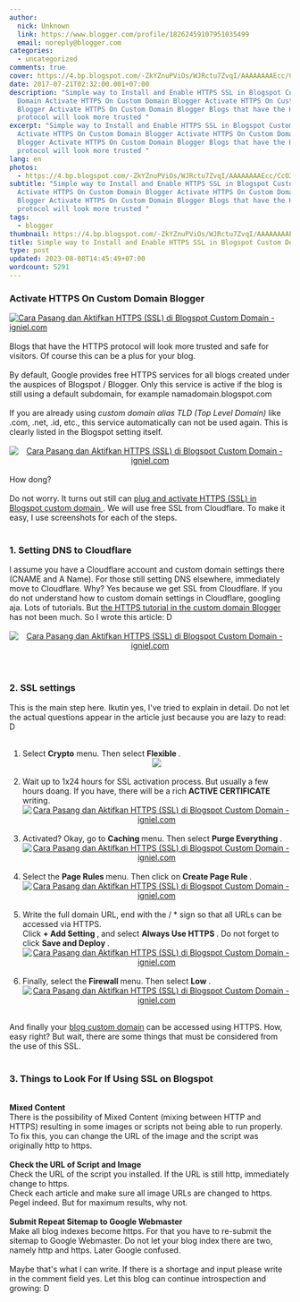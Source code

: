 ```yaml
---
author:
  nick: Unknown
  link: https://www.blogger.com/profile/18262459107951035499
  email: noreply@blogger.com
categories:
  - uncategorized
comments: true
cover: https://4.bp.blogspot.com/-ZkYZnuPViOs/WJRctu7ZvqI/AAAAAAAAEcc/CcO3hnHt38w5jxEHtSSi9XAq21mnyCRyACLcB/s1600/Cara%2BPasang%2Bdan%2BAktifkan%2BHTTPS%2B%2528SSL%2529%2Bdi%2BBlogspot%2BCustom%2BDomain%2B01.jpg
date: 2017-07-21T02:32:00.001+07:00
description: "Simple way to Install and Enable HTTPS SSL in Blogspot Custom
  Domain Activate HTTPS On Custom Domain Blogger Activate HTTPS On Custom Domain
  Blogger Activate HTTPS On Custom Domain Blogger Blogs that have the HTTPS
  protocol will look more trusted "
excerpt: "Simple way to Install and Enable HTTPS SSL in Blogspot Custom Domain
  Activate HTTPS On Custom Domain Blogger Activate HTTPS On Custom Domain
  Blogger Activate HTTPS On Custom Domain Blogger Blogs that have the HTTPS
  protocol will look more trusted "
lang: en
photos:
  - https://4.bp.blogspot.com/-ZkYZnuPViOs/WJRctu7ZvqI/AAAAAAAAEcc/CcO3hnHt38w5jxEHtSSi9XAq21mnyCRyACLcB/s1600/Cara%2BPasang%2Bdan%2BAktifkan%2BHTTPS%2B%2528SSL%2529%2Bdi%2BBlogspot%2BCustom%2BDomain%2B01.jpg
subtitle: "Simple way to Install and Enable HTTPS SSL in Blogspot Custom Domain
  Activate HTTPS On Custom Domain Blogger Activate HTTPS On Custom Domain
  Blogger Activate HTTPS On Custom Domain Blogger Blogs that have the HTTPS
  protocol will look more trusted "
tags:
  - blogger
thumbnail: https://4.bp.blogspot.com/-ZkYZnuPViOs/WJRctu7ZvqI/AAAAAAAAEcc/CcO3hnHt38w5jxEHtSSi9XAq21mnyCRyACLcB/s1600/Cara%2BPasang%2Bdan%2BAktifkan%2BHTTPS%2B%2528SSL%2529%2Bdi%2BBlogspot%2BCustom%2BDomain%2B01.jpg
title: Simple way to Install and Enable HTTPS SSL in Blogspot Custom Domain
type: post
updated: 2023-08-08T14:45:49+07:00
wordcount: 5291
---
```


<div><div><div></div></div></div><div id="header"><div id="igniplex-atas"><div id="headerwidget"><div id="igniplex-toggle"><a href="https://www.blogger.com/null" title="Menu" rel="noopener noreferer nofollow"></a>            </div><div id="headerkiri"><div id="Header1"><div id="header-inner"><h3>Activate HTTPS On Custom Domain Blogger</h3></div></div></div></div></div></div><div id="wrapper"><div id="content-wrapper"><div id="main-wrapper"><div id="main"><div id="Blog1"><article><div><div id="output"><a href="https://4.bp.blogspot.com/-ZkYZnuPViOs/WJRctu7ZvqI/AAAAAAAAEcc/CcO3hnHt38w5jxEHtSSi9XAq21mnyCRyACLcB/s1600/Cara%2BPasang%2Bdan%2BAktifkan%2BHTTPS%2B%2528SSL%2529%2Bdi%2BBlogspot%2BCustom%2BDomain%2B01.jpg" title="How to Install and Enable HTTPS (SSL) in Blogspot Custom Domain - igniel.com" rel="noopener noreferer nofollow"><img alt="Cara Pasang dan Aktifkan HTTPS (SSL) di Blogspot Custom Domain - igniel.com" border="0" src="https://4.bp.blogspot.com/-ZkYZnuPViOs/WJRctu7ZvqI/AAAAAAAAEcc/CcO3hnHt38w5jxEHtSSi9XAq21mnyCRyACLcB/s1600/Cara%2BPasang%2Bdan%2BAktifkan%2BHTTPS%2B%2528SSL%2529%2Bdi%2BBlogspot%2BCustom%2BDomain%2B01.jpg" title="How to Install and Enable HTTPS (SSL) in Blogspot Custom Domain - igniel.com"></a></div></div><div id="post-body-7166548678650168945"><br>Blogs that have the HTTPS                                                 protocol will look more trusted                                                 and safe for visitors. Of                                                 course this can be a plus for                                                 your blog.                                                 <br><br>By default, Google provides                                                 free HTTPS services for all                                                 blogs created under the                                                 auspices of Blogspot / Blogger.                                                 Only this service is active if                                                 the blog is still using a                                                 default subdomain, for example                                                 namadomain.blogspot.com                                                 <br><br>If you are already using                                                 <em>                                                    custom domain alias TLD                                                     (Top Level Domain)                                                 </em>                                                like .com, .net, .id, etc.,                                                 this service automatically can                                                 not be used again. This is                                                 clearly listed in the Blogspot                                                 setting itself.                                                 <br><br><center>                                                    <a href="https://2.bp.blogspot.com/-THwUQIZSve0/WJRctlNolxI/AAAAAAAAEcg/dIQv0GpStXkwgpoAFZFdWefnzy8DJkTmACPcB/s1600/Cara%2BPasang%2Bdan%2BAktifkan%2BHTTPS%2B%2528SSL%2529%2Bdi%2BBlogspot%2BCustom%2BDomain%2B02.jpg" title="How to Install and Enable HTTPS (SSL) in Blogspot Custom Domain - igniel.com" rel="noopener noreferer nofollow">                                                        <img alt="Cara Pasang dan Aktifkan HTTPS (SSL) di Blogspot Custom Domain - igniel.com" border="0" src="https://2.bp.blogspot.com/-THwUQIZSve0/WJRctlNolxI/AAAAAAAAEcg/dIQv0GpStXkwgpoAFZFdWefnzy8DJkTmACPcB/s1600/Cara%2BPasang%2Bdan%2BAktifkan%2BHTTPS%2B%2528SSL%2529%2Bdi%2BBlogspot%2BCustom%2BDomain%2B02.jpg" title="How to Install and Enable HTTPS (SSL) in Blogspot Custom Domain - igniel.com">                                                    </a>                                                </center><br>How dong?                                                 <br><br>Do not worry. It turns out                                                 still can                                                 <a href="http://translate.googleusercontent.com/translate_c?depth=1&amp;nv=1&amp;rurl=translate.google.com&amp;sl=id&amp;sp=nmt4&amp;tl=en&amp;u=http://www.igniel.com/2017/02/pasang-https-ssl-blogspot-custom-domain.html%3Fm%3D1&amp;usg=ALkJrhjocITTVzo16lodQMSeIAmxnsYBKA" title="How to Install and Enable HTTPS (SSL) in Blogspot Custom Domain - Igniel" rel="noopener noreferer nofollow">                                                    plug and activate HTTPS                                                     (SSL) in Blogspot custom                                                     domain                                                 </a>                                                . We will use free SSL from                                                 Cloudflare. To make it easy, I                                                 use screenshots for each of the                                                 steps.                                                 <br><br><h3>                                                    1. Setting DNS to                                                     Cloudflare                                                 </h3>I assume you have a Cloudflare                                                 account and custom domain                                                 settings there (CNAME and A                                                 Name). For those still setting                                                 DNS elsewhere, immediately move                                                 to Cloudflare. Why? Yes because                                                 we get SSL from Cloudflare. If                                                 you do not understand how to                                                 custom domain settings in                                                 Cloudflare, googling aja. Lots                                                 of tutorials. But                                                 <a href="http://translate.googleusercontent.com/translate_c?depth=1&amp;nv=1&amp;rurl=translate.google.com&amp;sl=id&amp;sp=nmt4&amp;tl=en&amp;u=http://www.igniel.com/&amp;usg=ALkJrhiqg0u2rJ8c6aTbkAxVkDYAEIIyFg" title="How to Install and Enable HTTPS (SSL) in Blogspot Custom Domain - Igniel" rel="noopener noreferer nofollow">                                                    the HTTPS tutorial in the                                                     custom domain Blogger                                                 </a>                                                has not been much. So I wrote                                                 this article: D                                                 <br><br><center>                                                    <a href="https://4.bp.blogspot.com/-h2mt4eiAGmE/WJRctjZJ94I/AAAAAAAAEcY/LKmeapn9NJEefMfI1Naxwlta3Uy7-fQ1wCPcB/s1600/Cara%2BPasang%2Bdan%2BAktifkan%2BHTTPS%2B%2528SSL%2529%2Bdi%2BBlogspot%2BCustom%2BDomain%2B03.jpg" title="How to Install and Enable HTTPS (SSL) in Blogspot Custom Domain - igniel.com" rel="noopener noreferer nofollow">                                                        <img alt="Cara Pasang dan Aktifkan HTTPS (SSL) di Blogspot Custom Domain - igniel.com" border="0" src="https://4.bp.blogspot.com/-h2mt4eiAGmE/WJRctjZJ94I/AAAAAAAAEcY/LKmeapn9NJEefMfI1Naxwlta3Uy7-fQ1wCPcB/s1600/Cara%2BPasang%2Bdan%2BAktifkan%2BHTTPS%2B%2528SSL%2529%2Bdi%2BBlogspot%2BCustom%2BDomain%2B03.jpg" title="How to Install and Enable HTTPS (SSL) in Blogspot Custom Domain - igniel.com">                                                    </a>                                                </center><br><br><h3>                                                    2. SSL settings                                                 </h3>This is the main step here.                                                 Ikutin yes, I've tried to                                                 explain in detail. Do not let                                                 the actual questions appear in                                                 the article just because you                                                 are lazy to read: D                                                 <br><br><ol><li>Select                                                        <strong>Crypto</strong>                                                        menu. Then select                                                         <strong>                                                            Flexible                                                         </strong>                                                        .                                                         <br>                                                        <center>                                                            <a alt="Cara Pasang dan Aktifkan HTTPS (SSL) di Blogspot Custom Domain - igniel.com" href="https://4.bp.blogspot.com/-KOt8-qpONkI/WJRcuPxyZ1I/AAAAAAAAEc4/JPawyuROLUUiN-vvRQ574oDDQTED2g7_gCPcB/s1600/Cara%2BPasang%2Bdan%2BAktifkan%2BHTTPS%2B%2528SSL%2529%2Bdi%2BBlogspot%2BCustom%2BDomain%2B04.jpg" title="How to Install and Enable HTTPS (SSL) in Blogspot Custom Domain - igniel.com" rel="noopener noreferer nofollow">                                                                <img border="0" src="https://4.bp.blogspot.com/-KOt8-qpONkI/WJRcuPxyZ1I/AAAAAAAAEc4/JPawyuROLUUiN-vvRQ574oDDQTED2g7_gCPcB/s1600/Cara%2BPasang%2Bdan%2BAktifkan%2BHTTPS%2B%2528SSL%2529%2Bdi%2BBlogspot%2BCustom%2BDomain%2B04.jpg">                                                            </a>                                                        </center></li><br><li>                                                        Wait up to 1x24 hours                                                         for SSL activation                                                         process. But usually a                                                         few hours doang. If you                                                         have, there will be a                                                         rich                                                         <strong>                                                            ACTIVE CERTIFICATE                                                         </strong>                                                        writing.                                                         <br>                                                        <center>                                                            <a href="https://2.bp.blogspot.com/-3qu2krWQYps/WJRcuPzmGZI/AAAAAAAAEc4/SfVENdYuGl0tj6orjVjYnzB61NmkqJ7jQCPcB/s1600/Cara%2BPasang%2Bdan%2BAktifkan%2BHTTPS%2B%2528SSL%2529%2Bdi%2BBlogspot%2BCustom%2BDomain%2B05.jpg" title="How to Install and Enable HTTPS (SSL) in Blogspot Custom Domain - igniel.com" rel="noopener noreferer nofollow">                                                                <img alt="Cara Pasang dan Aktifkan HTTPS (SSL) di Blogspot Custom Domain - igniel.com" border="0" src="https://2.bp.blogspot.com/-3qu2krWQYps/WJRcuPzmGZI/AAAAAAAAEc4/SfVENdYuGl0tj6orjVjYnzB61NmkqJ7jQCPcB/s1600/Cara%2BPasang%2Bdan%2BAktifkan%2BHTTPS%2B%2528SSL%2529%2Bdi%2BBlogspot%2BCustom%2BDomain%2B05.jpg" title="How to Install and Enable HTTPS (SSL) in Blogspot Custom Domain - igniel.com">                                                            </a>                                                        </center></li><br><li>                                                        Activated? Okay, go to                                                         <strong>                                                            Caching                                                         </strong>                                                        menu. Then select                                                         <strong>                                                            Purge Everything                                                         </strong>                                                        .                                                         <br>                                                        <center>                                                            <a href="https://1.bp.blogspot.com/-LvcHXjUSojo/WJRcuOXeU5I/AAAAAAAAEc4/dTPNFarKX3Q6yEVnOxbvP6YM9uoISbpogCPcB/s1600/Cara%2BPasang%2Bdan%2BAktifkan%2BHTTPS%2B%2528SSL%2529%2Bdi%2BBlogspot%2BCustom%2BDomain%2B06.jpg" title="How to Install and Enable HTTPS (SSL) in Blogspot Custom Domain - igniel.com" rel="noopener noreferer nofollow">                                                                <img alt="Cara Pasang dan Aktifkan HTTPS (SSL) di Blogspot Custom Domain - igniel.com" border="0" src="https://1.bp.blogspot.com/-LvcHXjUSojo/WJRcuOXeU5I/AAAAAAAAEc4/dTPNFarKX3Q6yEVnOxbvP6YM9uoISbpogCPcB/s1600/Cara%2BPasang%2Bdan%2BAktifkan%2BHTTPS%2B%2528SSL%2529%2Bdi%2BBlogspot%2BCustom%2BDomain%2B06.jpg" title="How to Install and Enable HTTPS (SSL) in Blogspot Custom Domain - igniel.com">                                                            </a>                                                        </center></li><br><li>                                                        Select the                                                         <strong>                                                            Page Rules                                                         </strong>                                                        menu. Then click on                                                         <strong>                                                            Create Page Rule                                                         </strong>                                                        .                                                         <br>                                                        <center>                                                            <a href="https://4.bp.blogspot.com/-Bg55XAVeLT4/WJRcuiSRX0I/AAAAAAAAEc4/WephcdCAWO0AkpsMwYDo9P50NzCUjhWVQCPcB/s1600/Cara%2BPasang%2Bdan%2BAktifkan%2BHTTPS%2B%2528SSL%2529%2Bdi%2BBlogspot%2BCustom%2BDomain%2B07.jpg" title="How to Install and Enable HTTPS (SSL) in Blogspot Custom Domain - igniel.com" rel="noopener noreferer nofollow">                                                                <img alt="Cara Pasang dan Aktifkan HTTPS (SSL) di Blogspot Custom Domain - igniel.com" border="0" src="https://4.bp.blogspot.com/-Bg55XAVeLT4/WJRcuiSRX0I/AAAAAAAAEc4/WephcdCAWO0AkpsMwYDo9P50NzCUjhWVQCPcB/s1600/Cara%2BPasang%2Bdan%2BAktifkan%2BHTTPS%2B%2528SSL%2529%2Bdi%2BBlogspot%2BCustom%2BDomain%2B07.jpg" title="How to Install and Enable HTTPS (SSL) in Blogspot Custom Domain - igniel.com">                                                            </a>                                                        </center></li><br><li>                                                        Write the full domain                                                         URL, end with the / *                                                         sign so that all URLs                                                         can be accessed via                                                         HTTPS.                                                         <br>                                                        Click                                                         <strong>                                                            + Add Setting                                                         </strong>                                                        , and select                                                         <strong>                                                            Always Use HTTPS                                                         </strong>                                                        . Do not forget to                                                         click                                                         <strong>                                                            Save and Deploy                                                         </strong>                                                        .                                                         <br>                                                        <center>                                                            <a href="https://1.bp.blogspot.com/-HsVkf3yYYDg/WJRcumvSRJI/AAAAAAAAEc4/Jubc-7Kyagwm6cTNonj9oUpp8SohieA3QCPcB/s1600/Cara%2BPasang%2Bdan%2BAktifkan%2BHTTPS%2B%2528SSL%2529%2Bdi%2BBlogspot%2BCustom%2BDomain%2B08.jpg" title="How to Install and Enable HTTPS (SSL) in Blogspot Custom Domain - igniel.com" rel="noopener noreferer nofollow">                                                                <img alt="Cara Pasang dan Aktifkan HTTPS (SSL) di Blogspot Custom Domain - igniel.com" border="0" src="https://1.bp.blogspot.com/-HsVkf3yYYDg/WJRcumvSRJI/AAAAAAAAEc4/Jubc-7Kyagwm6cTNonj9oUpp8SohieA3QCPcB/s1600/Cara%2BPasang%2Bdan%2BAktifkan%2BHTTPS%2B%2528SSL%2529%2Bdi%2BBlogspot%2BCustom%2BDomain%2B08.jpg" title="How to Install and Enable HTTPS (SSL) in Blogspot Custom Domain - igniel.com">                                                            </a>                                                        </center></li><br><li>                                                        Finally, select the                                                         <strong>                                                            Firewall                                                         </strong>menu. Then select                                                        <strong>Low</strong> .                                                         <br>                                                        <center>                                                            <a href="https://4.bp.blogspot.com/-lO0krNJgGTo/WJR4REUTDmI/AAAAAAAAEdI/8mgWjrr8Tg879MD7NGZ1_PQKPIwOxYF1ACPcB/s1600/Cara%2BPasang%2Bdan%2BAktifkan%2BHTTPS%2B%2528SSL%2529%2Bdi%2BBlogspot%2BCustom%2BDomain%2B09.jpg" title="How to Install and Enable HTTPS (SSL) in Blogspot Custom Domain - igniel.com" rel="noopener noreferer nofollow">                                                                <img alt="Cara Pasang dan Aktifkan HTTPS (SSL) di Blogspot Custom Domain - igniel.com" border="0" src="https://4.bp.blogspot.com/-lO0krNJgGTo/WJR4REUTDmI/AAAAAAAAEdI/8mgWjrr8Tg879MD7NGZ1_PQKPIwOxYF1ACPcB/s1600/Cara%2BPasang%2Bdan%2BAktifkan%2BHTTPS%2B%2528SSL%2529%2Bdi%2BBlogspot%2BCustom%2BDomain%2B09.jpg" title="How to Install and Enable HTTPS (SSL) in Blogspot Custom Domain - igniel.com">                                                            </a>                                                        </center></li></ol><br>And finally your                                                <u>blog custom domain</u> can                                                 be accessed using HTTPS. How,                                                 easy right? But wait, there are                                                 some things that must be                                                 considered from the use of this                                                 SSL.                                                 <br><br><h3>                                                    3. Things to Look For If                                                     Using SSL on Blogspot                                                 </h3><br><strong>Mixed Content</strong>                                                <br>There is the possibility of                                                 Mixed Content (mixing between                                                 HTTP and HTTPS) resulting in                                                 some images or scripts not                                                 being able to run properly. To                                                 fix this, you can change the                                                 URL of the image and the script                                                 was originally http to https.                                                 <br><br><strong>                                                    Check the URL of Script and                                                     Image                                                 </strong>                                                <br>Check the URL of the script you                                                 installed. If the URL is still                                                 http, immediately change to                                                 https.                                                 <br>Check each article and make                                                 sure all image URLs are changed                                                 to https. Pegel indeed. But for                                                 maximum results, why not.                                                 <br><br><strong>                                                    Submit Repeat Sitemap to                                                     Google Webmaster                                                 </strong>                                                <br>Make all blog indexes become                                                 https. For that you have to                                                 re-submit the sitemap to Google                                                 Webmaster. Do not let your blog                                                 index there are two, namely                                                 http and https. Later Google                                                 confused.                                                 <br><br>Maybe that's what I can write.                                                 If there is a shortage and                                                 input please write in the                                                 comment field yes. Let this                                                 blog can continue introspection                                                 and growing: D                                             </div></article>                                </div></div></div></div></div>